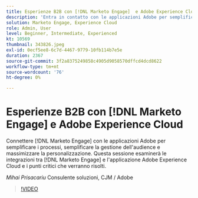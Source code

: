 ```yaml
---
title: Esperienze B2B con [!DNL Marketo Engage]  e Adobe Experience Cloud
description: 'Entra in contatto con le applicazioni Adobe per semplificare i processi, semplificare la gestione dell''audience e massimizzare la personalizzazione. [!DNL Marketo Engage] '
solution: Marketo Engage, Experience Cloud
role: Admin, User
level: Beginner, Intermediate, Experienced
kt: 10569
thumbnail: 343826.jpeg
exl-id: 0ecf5ee8-6c7d-4467-9779-10fb114b7e5e
duration: 2367
source-git-commit: 3f2a8375249858c4905d9058570dffcd4dcd8622
workflow-type: tm+mt
source-wordcount: '76'
ht-degree: 0%

---
```


# Esperienze B2B con [!DNL Marketo Engage] e Adobe Experience Cloud

Connettere [!DNL Marketo Engage] con le applicazioni Adobe per semplificare i processi, semplificare la gestione dell&#39;audience e massimizzare la personalizzazione. Questa sessione esaminerà le integrazioni tra [!DNL Marketo Engage] e l&#39;applicazione Adobe Experience Cloud e i punti critici che verranno risolti.

*Mihai Prisacariu* Consulente soluzioni, CJM / Adobe

>[!VIDEO](https://video.tv.adobe.com/v/343826/?quality=12&learn=on)
